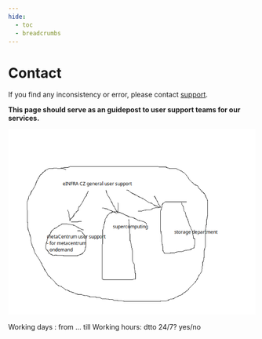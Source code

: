 ```yaml
---
hide:
  - toc
  - breadcrumbs
---
```


# Contact


If you find any inconsistency or error, please contact [support](https://du.cesnet.cz/en/start).


**This page should serve as an guidepost to user support teams for our services.**

![USs-scheme](pic_001.png)


Working days : from ... till
Working hours: dtto
24/7? yes/no




